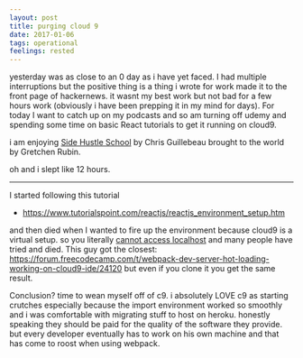 ```yaml
---
layout: post
title: purging cloud 9
date: 2017-01-06
tags: operational
feelings: rested
---
```


yesterday was as close to an 0 day as i have yet faced. I had multiple interruptions but the positive thing is a thing i wrote for work made it to the front page of hackernews. it wasnt my best work but not bad for a few hours work (obviously i have been prepping it in my mind for days). For today I want to catch up on my podcasts and so am turning off udemy and spending some time on basic React tutorials to get it running on cloud9.

i am enjoying [Side Hustle School](http://sidehustleschool.com/) by Chris Guillebeau brought to the world by Gretchen Rubin.

oh and i slept like 12 hours. 

---

I started following this tutorial

- <https://www.tutorialspoint.com/reactjs/reactjs_environment_setup.htm>

and then died when I wanted to fire up the environment because cloud9 is a virtual setup. so you literally [cannot access localhost](https://community.c9.io/t/getting-webpack-dev-server-to-run-in-cloud9/12731) and many people have tried and died. This guy got the closest: <https://forum.freecodecamp.com/t/webpack-dev-server-hot-loading-working-on-cloud9-ide/24120> but even if you clone it you get the same result.

Conclusion? time to wean myself off of c9. i absolutely LOVE c9 as starting crutches especially because the import environment worked so smoothly and i was comfortable with migrating stuff to host on heroku. honestly speaking they should be paid for the quality of the software they provide. but every developer eventually has to work on his own machine and that has come to roost when using webpack. 
